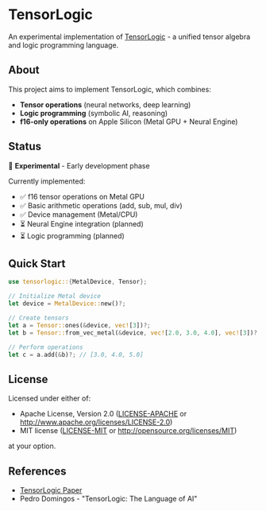 # TensorLogic

An experimental implementation of [TensorLogic](https://tensor-logic.org/) - a unified tensor algebra and logic programming language.

## About

This project aims to implement TensorLogic, which combines:
- **Tensor operations** (neural networks, deep learning)
- **Logic programming** (symbolic AI, reasoning)
- **f16-only operations** on Apple Silicon (Metal GPU + Neural Engine)

## Status

🚧 **Experimental** - Early development phase

Currently implemented:
- ✅ f16 tensor operations on Metal GPU
- ✅ Basic arithmetic operations (add, sub, mul, div)
- ✅ Device management (Metal/CPU)
- ⏳ Neural Engine integration (planned)
- ⏳ Logic programming (planned)

## Quick Start

```rust
use tensorlogic::{MetalDevice, Tensor};

// Initialize Metal device
let device = MetalDevice::new()?;

// Create tensors
let a = Tensor::ones(&device, vec![3])?;
let b = Tensor::from_vec_metal(&device, vec![2.0, 3.0, 4.0], vec![3])?;

// Perform operations
let c = a.add(&b)?; // [3.0, 4.0, 5.0]
```

## License

Licensed under either of:

- Apache License, Version 2.0 ([LICENSE-APACHE](LICENSE-APACHE) or http://www.apache.org/licenses/LICENSE-2.0)
- MIT license ([LICENSE-MIT](LICENSE-MIT) or http://opensource.org/licenses/MIT)

at your option.

## References

- [TensorLogic Paper](https://tensor-logic.org/)
- Pedro Domingos - "TensorLogic: The Language of AI"
